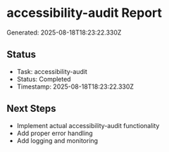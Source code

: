 # accessibility-audit Report

Generated: 2025-08-18T18:23:22.330Z

## Status
- Task: accessibility-audit
- Status: Completed
- Timestamp: 2025-08-18T18:23:22.330Z

## Next Steps
- Implement actual accessibility-audit functionality
- Add proper error handling
- Add logging and monitoring
